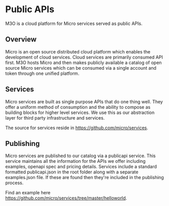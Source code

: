 # Public APIs

M3O is a cloud platform for Micro services served as public APIs.

## Overview

Micro is an open source distributed cloud platform which enables the development of cloud services. 
Cloud services are primarily consumed API first. M3O hosts Micro and then makes publicly available 
a catalog of open source Micro services which can be consumed via a single account and token through 
one unified platform.

## Services

Micro services are built as single purpose APIs that do one thing well. They offer a uniform method 
of consumption and the ability to compose as building blocks for higher level services. We use this 
as our abstraction layer for third party infrastructure and services.

The source for services reside in https://github.com/micro/services.

## Publishing

Micro services are published to our catalog via a publicapi service. This service maintains all the 
information for the APIs we offer including examples, openapi spec and pricing details. Services 
include a standard formatted publicapi.json in the root folder along with a separate examples.json 
file. If these are found then they're included in the publishing process.

Find an example here https://github.com/micro/services/tree/master/helloworld.
 
